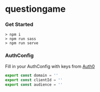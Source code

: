 questiongame
============

### Get Started

```terminal
> npm i
> npm run sass
> npm run serve
```

### AuthConfig

Fill in your AuthConfig with keys from [Auth0](https://auth0.com/)

```javascript
export const domain = '' 
export const clientId = '' 
export const audience = '' 
```
